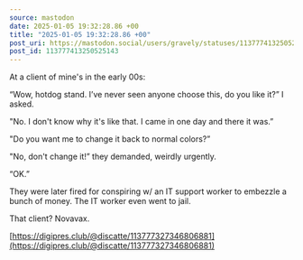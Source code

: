 ```yaml
---
source: mastodon
date: 2025-01-05 19:32:28.86 +00
title: "2025-01-05 19:32:28.86 +00"
post_uri: https://mastodon.social/users/gravely/statuses/113777413250525143
post_id: 113777413250525143
---
```

At a client of mine's in the early 00s:

“Wow, hotdog stand. I’ve never seen anyone choose this, do you like it?” I asked.

"No. I don't know why it's like that. I came in one day and there it was.”

"Do you want me to change it back to normal colors?”

"No, don't change it!” they demanded, weirdly urgently.

“OK.”

They were later fired for conspiring w/ an IT support worker to embezzle a bunch of money. The IT worker even went to jail.

That client? Novavax.

[https://digipres.club/@discatte/113777327346806881](https://digipres.club/@discatte/113777327346806881)


